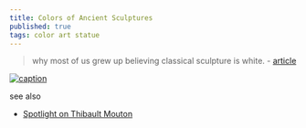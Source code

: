 ```yaml
---
title: Colors of Ancient Sculptures
published: true
tags: color art statue
---
```

> why most of us grew up believing classical sculpture is white. - [article](https://www.atlasobscura.com/articles/ancient-sculpture-color-polychromy)

[![caption](https://img.atlasobscura.com/Do_H174qWUZGByR_jIDOGTbn4sN2eypDIncmQEXBzbg/rt:fit/w:1280/q:81/sm:1/scp:1/ar:1/aHR0cHM6Ly9hdGxh/cy1kZXYuczMuYW1h/em9uYXdzLmNvbS91/cGxvYWRzL2Fzc2V0/cy8wNTY4YTJlNzk5/Yjg0Y2FmMzlfQXJj/aGVyMS5qcGc.jpg)](https://www.atlasobscura.com/articles/ancient-sculpture-color-polychromy)

see also
- [Spotlight on Thibault Mouton](https://www.myminifactory.com/stories/spotlight-on-thibault-mouton)
